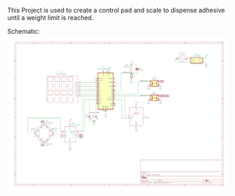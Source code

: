 This Project is used to create a control pad and scale to dispense adhesive until a weight limit is reached.

Schematic:
![schematic](/images/schematic.png)
